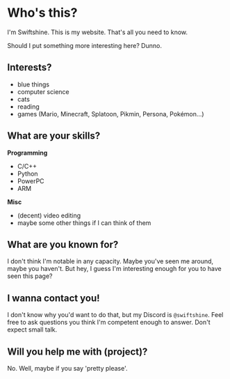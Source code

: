 # Who's this?
I'm Swiftshine. This is my website. That's all you need to know.

Should I put something more interesting here? Dunno.

## Interests?
* blue things
* computer science
* cats
* reading
* games (Mario, Minecraft, Splatoon, Pikmin, Persona, Pokémon...)

## What are your skills?
__Programming__
* C/C++
* Python
* PowerPC
* ARM

__Misc__
* (decent) video editing
* maybe some other things if I can think of them

## What are you known for?
I don't think I'm notable in any capacity. Maybe you've seen me around, maybe you haven't. But hey, I guess I'm interesting enough for you to have seen this page?

## I wanna contact you!
I don't know why you'd want to do that, but my Discord is `@swiftshine`. Feel free to ask questions you think I'm competent enough to answer. Don't expect small talk.

## Will you help me with (project)?
No. Well, maybe if you say 'pretty please'.